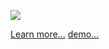 ![](https://www.offensive-security.com/wp-content/uploads/2016/03/using-exploits.png)

[Learn more...](https://www.offensive-security.com/?s=reverse+shell)
[demo...](https://www.dailymotion.com/video/x4y3amz)
